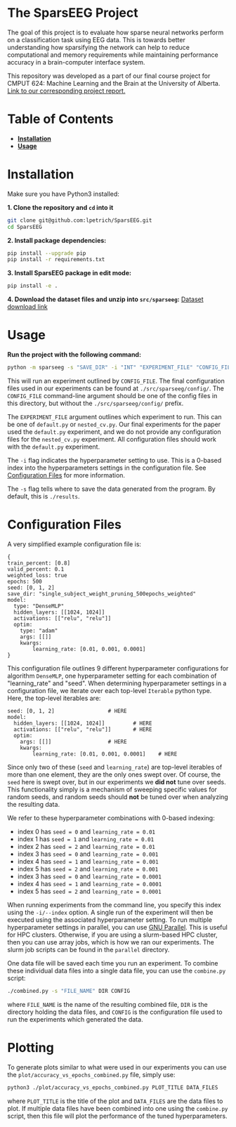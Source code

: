 # The SparsEEG Project

The goal of this project is to evaluate how sparse neural networks perform on a
classification task using EEG data. This is towards better understanding how 
sparsifying the network can help to reduce computational and memory requirements
while maintaining performance accuracy in a brain-computer interface system.

This repository was developed as a part of our final course project for 
CMPUT 624: Machine Learning and the Brain at the University of Alberta. [Link to our corresponding project report.](https://github.com/lpetrich/SparsEEG/blob/main/CMPUT624-Project-Report-Samuel-Laura.pdf)


# Table of Contents

-   [**Installation**](#installation)
-   [**Usage**](#usage)

# Installation

Make sure you have Python3 installed:

**1. Clone the repository and `cd` into it**
```bash
git clone git@github.com:lpetrich/SparsEEG.git
cd SparsEEG
```

**2. Install package dependencies:**

```bash
pip install --upgrade pip
pip install -r requirements.txt
```

**3. Install SparsEEG package in edit mode:**
```bash
pip install -e .
```

**4. Download the dataset files and unzip into `src/sparseeg`:**
[Dataset download link](https://drive.google.com/file/d/1f49lJ2fuja27wC-ze8o6CC3O1ENMzbMJ/view?usp=share_link)


# Usage

**Run the project with the following command:**

```bash
python -m sparseeg -s "SAVE_DIR" -i "INT" "EXPERIMENT_FILE" "CONFIG_FILE"
```

This will run an experiment outlined by `CONFIG_FILE`. The final configuration
files used in our experiments can be found at `./src/sparseeg/config/`. The
`CONFIG_FILE` command-line argument should be one of the config files in this
directory, but without the `./src/sparseeg/config/` prefix.


The `EXPERIMENT_FILE` argument outlines which experiment to run. This can be
one of `default.py` or `nested_cv.py`. Our final experiments for the paper used
the `default.py` experiment, and we do not provide any configuration files for
the `nested_cv.py` experiment. All configuration files should work with the
`default.py` experiment.

The `-i` flag indicates the hyperparameter setting to use. This is a 0-based
index into the hyperparameters settings in the configuration file. See
[Configuration Files](#configuration-files) for more information.

The `-s` flag tells where to save the data generated from the program. By
default, this is `./results`.

# Configuration Files

A very simplified example configuration file is:

```
{
train_percent: [0.8]
valid_percent: 0.1
weighted_loss: true
epochs: 500
seed: [0, 1, 2]
save_dir: "single_subject_weight_pruning_500epochs_weighted"
model:
  type: "DenseMLP"
  hidden_layers: [[1024, 1024]]
  activations: [["relu", "relu"]]
  optim:
    type: "adam"
    args: [[]]
    kwargs:
        learning_rate: [0.01, 0.001, 0.0001]
}
```

This configuration file outlines 9 different hyperparameter configurations for
algorithm `DenseMLP`, one hyperparameter setting for each combination of
"learning_rate" and "seed". When determining hyperparameter settings in a
configuration file, we iterate over each top-level `Iterable` python type.
Here, the top-level iterables are:

```
seed: [0, 1, 2]					# HERE
model:
  hidden_layers: [[1024, 1024]]			# HERE
  activations: [["relu", "relu"]]		# HERE
  optim:
    args: [[]]					# HERE
    kwargs:
        learning_rate: [0.01, 0.001, 0.0001]	# HERE
```

Since only two of these (`seed` and `learning_rate`) are top-level iterables of
more than one element, they are the only ones swept over. Of course, the `seed`
here is swept over, but in our experiments we **did not** tune over seeds. This
functionality simply is a mechanism of sweeping specific values for random
seeds, and random seeds should **not** be tuned over when analyzing the
resulting data.

We refer to these hyperparameter combinations with 0-based indexing:

- index 0 has `seed = 0` and `learning_rate = 0.01`
- index 1 has `seed = 1` and `learning_rate = 0.01`
- index 2 has `seed = 2` and `learning_rate = 0.01`
- index 3 has `seed = 0` and `learning_rate = 0.001`
- index 4 has `seed = 1` and `learning_rate = 0.001`
- index 5 has `seed = 2` and `learning_rate = 0.001`
- index 3 has `seed = 0` and `learning_rate = 0.0001`
- index 4 has `seed = 1` and `learning_rate = 0.0001`
- index 5 has `seed = 2` and `learning_rate = 0.0001`

When running experiments from the command line, you specify this index using
the `-i/--index` option. A single run of the experiment will then be executed
using the associated hyperparameter setting. To run multiple hyperparameter
settings in parallel, you can use [GNU
Parallel](https://www.gnu.org/software/parallel/). This is useful for HPC
clusters. Otherwise, if you are using a slurm-based HPC cluster, then you can
use array jobs, which is how we ran our experiments. The slurm job scripts can
be found in the `parallel` directory.

One data file will be saved each time you run an experiment. To combine these
individual data files into a single data file, you can use the `combine.py`
script:

```bash
./combined.py -s "FILE_NAME" DIR CONFIG
```

where `FILE_NAME` is the name of the resulting combined file, `DIR` is the
directory holding the data files, and `CONFIG` is the configuration file used
to run the experiments which generated the data.

# Plotting

To generate plots similar to what were used in our experiments you can use the
`plot/accuracy_vs_epochs_combined.py` file, simply use:

```bash
python3 ./plot/accuracy_vs_epochs_combined.py PLOT_TITLE DATA_FILES
```

where `PLOT_TITLE` is the title of the plot and `DATA_FILES` are the data files
to plot. If multiple data files have been combined into one using the
`combine.py` script, then this file will plot the performance of the tuned
hyperparameters.
